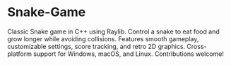 # Snake-Game
Classic Snake game in C++ using Raylib. Control a snake to eat food and grow longer while avoiding collisions. Features smooth gameplay, customizable settings, score tracking, and retro 2D graphics. Cross-platform support for Windows, macOS, and Linux. Contributions welcome!
